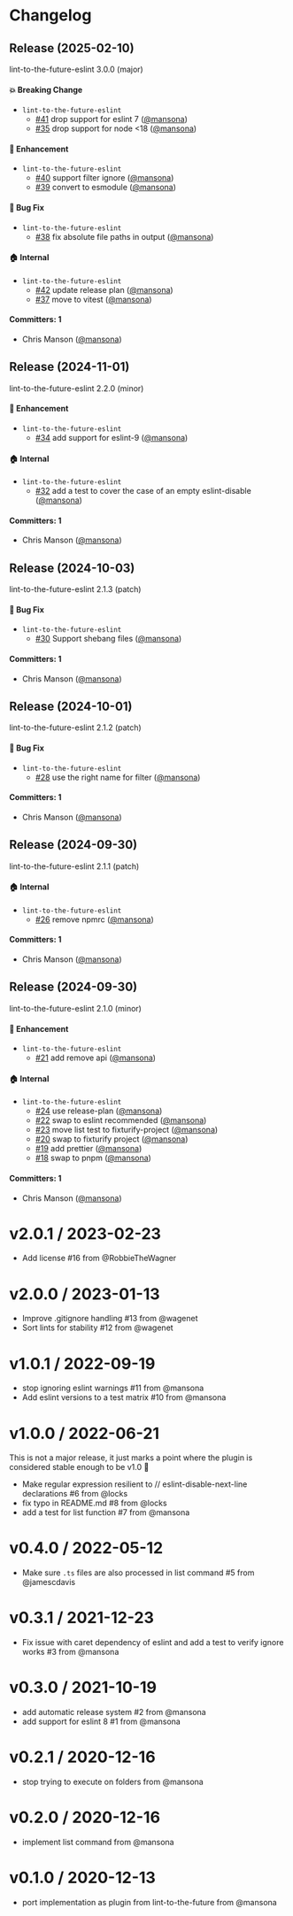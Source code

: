 # Changelog

## Release (2025-02-10)

lint-to-the-future-eslint 3.0.0 (major)

#### :boom: Breaking Change
* `lint-to-the-future-eslint`
  * [#41](https://github.com/mansona/lint-to-the-future-eslint/pull/41) drop support for eslint 7 ([@mansona](https://github.com/mansona))
  * [#35](https://github.com/mansona/lint-to-the-future-eslint/pull/35) drop support for node <18 ([@mansona](https://github.com/mansona))

#### :rocket: Enhancement
* `lint-to-the-future-eslint`
  * [#40](https://github.com/mansona/lint-to-the-future-eslint/pull/40) support filter ignore ([@mansona](https://github.com/mansona))
  * [#39](https://github.com/mansona/lint-to-the-future-eslint/pull/39) convert to esmodule ([@mansona](https://github.com/mansona))

#### :bug: Bug Fix
* `lint-to-the-future-eslint`
  * [#38](https://github.com/mansona/lint-to-the-future-eslint/pull/38) fix absolute file paths in output ([@mansona](https://github.com/mansona))

#### :house: Internal
* `lint-to-the-future-eslint`
  * [#42](https://github.com/mansona/lint-to-the-future-eslint/pull/42) update release plan ([@mansona](https://github.com/mansona))
  * [#37](https://github.com/mansona/lint-to-the-future-eslint/pull/37) move to vitest ([@mansona](https://github.com/mansona))

#### Committers: 1
- Chris Manson ([@mansona](https://github.com/mansona))

## Release (2024-11-01)

lint-to-the-future-eslint 2.2.0 (minor)

#### :rocket: Enhancement
* `lint-to-the-future-eslint`
  * [#34](https://github.com/mansona/lint-to-the-future-eslint/pull/34) add support for eslint-9 ([@mansona](https://github.com/mansona))

#### :house: Internal
* `lint-to-the-future-eslint`
  * [#32](https://github.com/mansona/lint-to-the-future-eslint/pull/32) add a test to cover the case of an empty eslint-disable ([@mansona](https://github.com/mansona))

#### Committers: 1
- Chris Manson ([@mansona](https://github.com/mansona))

## Release (2024-10-03)

lint-to-the-future-eslint 2.1.3 (patch)

#### :bug: Bug Fix
* `lint-to-the-future-eslint`
  * [#30](https://github.com/mansona/lint-to-the-future-eslint/pull/30) Support shebang files ([@mansona](https://github.com/mansona))

#### Committers: 1
- Chris Manson ([@mansona](https://github.com/mansona))

## Release (2024-10-01)

lint-to-the-future-eslint 2.1.2 (patch)

#### :bug: Bug Fix
* `lint-to-the-future-eslint`
  * [#28](https://github.com/mansona/lint-to-the-future-eslint/pull/28) use the right name for filter ([@mansona](https://github.com/mansona))

#### Committers: 1
- Chris Manson ([@mansona](https://github.com/mansona))

## Release (2024-09-30)

lint-to-the-future-eslint 2.1.1 (patch)

#### :house: Internal
* `lint-to-the-future-eslint`
  * [#26](https://github.com/mansona/lint-to-the-future-eslint/pull/26) remove npmrc ([@mansona](https://github.com/mansona))

#### Committers: 1
- Chris Manson ([@mansona](https://github.com/mansona))

## Release (2024-09-30)

lint-to-the-future-eslint 2.1.0 (minor)

#### :rocket: Enhancement
* `lint-to-the-future-eslint`
  * [#21](https://github.com/mansona/lint-to-the-future-eslint/pull/21) add remove api ([@mansona](https://github.com/mansona))

#### :house: Internal
* `lint-to-the-future-eslint`
  * [#24](https://github.com/mansona/lint-to-the-future-eslint/pull/24) use release-plan ([@mansona](https://github.com/mansona))
  * [#22](https://github.com/mansona/lint-to-the-future-eslint/pull/22) swap to eslint recommended ([@mansona](https://github.com/mansona))
  * [#23](https://github.com/mansona/lint-to-the-future-eslint/pull/23) move list test to fixturify-project ([@mansona](https://github.com/mansona))
  * [#20](https://github.com/mansona/lint-to-the-future-eslint/pull/20) swap to fixturify project ([@mansona](https://github.com/mansona))
  * [#19](https://github.com/mansona/lint-to-the-future-eslint/pull/19) add prettier ([@mansona](https://github.com/mansona))
  * [#18](https://github.com/mansona/lint-to-the-future-eslint/pull/18) swap to pnpm ([@mansona](https://github.com/mansona))

#### Committers: 1
- Chris Manson ([@mansona](https://github.com/mansona))

v2.0.1 / 2023-02-23
==================
* Add license #16 from @RobbieTheWagner

v2.0.0 / 2023-01-13
==================
* Improve .gitignore handling #13 from @wagenet
* Sort lints for stability #12 from @wagenet

v1.0.1 / 2022-09-19
==================
* stop ignoring eslint warnings #11 from @mansona
* Add eslint versions to a test matrix #10 from @mansona

v1.0.0 / 2022-06-21
==================
This is not a major release, it just marks a point where the plugin is considered stable enough
to be v1.0 🎉

* Make regular expression resilient to // eslint-disable-next-line declarations #6 from @locks
* fix typo in README.md #8 from @locks
* add a test for list function #7 from @mansona

v0.4.0 / 2022-05-12
==================
* Make sure `.ts` files are also processed in list command #5 from @jamescdavis

v0.3.1 / 2021-12-23
==================
* Fix issue with caret dependency of eslint and add a test to verify ignore works #3 from @mansona

v0.3.0 / 2021-10-19
==================
* add automatic release system #2 from @mansona
* add support for eslint 8 #1 from @mansona

v0.2.1 / 2020-12-16
==================
* stop trying to execute on folders from @mansona

v0.2.0 / 2020-12-16
==================
* implement list command from @mansona

v0.1.0 / 2020-12-13
==================
* port implementation as plugin from lint-to-the-future from @mansona
